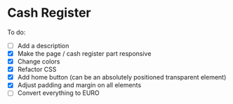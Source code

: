 # Cash Register

To do:

* [ ] Add a description
* [x] Make the page / cash register part responsive
* [x] Change colors
* [x] Refactor CSS
* [x] Add home button (can be an absolutely positioned transparent element)
* [x] Adjust padding and margin on all elements
* [ ] Convert everything to EURO
